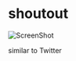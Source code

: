 # shoutout

![ScreenShot](https://raw.github.com/bbmel/shoutout/master/color_logo_with_background_resize.png)


similar to Twitter
